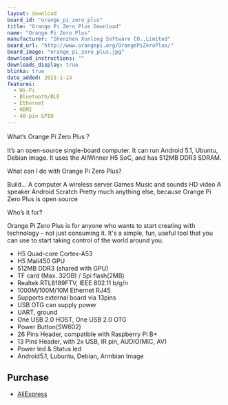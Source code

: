 ```yaml
---
layout: download
board_id: "orange_pi_zero_plus"
title: "Orange Pi Zero Plus Download"
name: "Orange Pi Zero Plus"
manufacturer: "Shenzhen Xunlong Software CO.,Limited"
board_url: "http://www.orangepi.org/OrangePiZeroPlus/"
board_image: "orange_pi_zero_plus.jpg"
download_instructions: ""
downloads_display: true
blinka: true
date_added: 2021-1-14
features:
  - Wi-Fi
  - Bluetooth/BLE
  - Ethernet
  - HDMI
  - 40-pin GPIO
---
```


What’s Orange Pi Zero Plus？

It’s an open-source single-board computer. It can run Android 5.1, Ubuntu, Debian image. It uses the AllWinner H5 SoC, and has 512MB DDR3 SDRAM.

What can I do with Orange Pi Zero Plus?

Build…
A computer
A wireless server
Games
Music and sounds
HD video
A speaker
Android
Scratch
Pretty much anything else, because Orange Pi Zero Plus is open source

Who’s it for?

Orange Pi Zero Plus is for anyone who wants to start creating with technology – not just consuming it. It's a simple, fun, useful tool that you can use to start taking control of the world around you.


- H5 Quad-core Cortex-A53 
- H5 Mali450 GPU
- 512MB DDR3 (shared with GPU)
- TF card (Max. 32GB) / Spi flash(2MB)
- Realtek RTL8189FTV, IEEE 802.11 b/g/n
- 1000M/100M/10M Ethernet RJ45
- Supports external board via 13pins
- USB OTG can supply power
- UART, ground
- One USB 2.0 HOST, One USB 2.0 OTG
- Power Button(SW602)
- 26 Pins Header, compatible with Raspberry Pi B+
- 13 Pins Header, with 2x USB, IR pin, AUDIO(MIC, AV)
- Power led & Status led
- Android5.1, Lubuntu, Debian, Armbian Image

## Purchase
* [AliExpress](https://www.aliexpress.com/item/32828347476.html)
